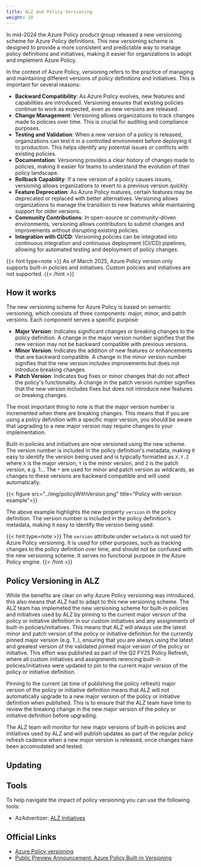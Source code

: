 ```yaml
---
title: ALZ and Policy Versioning
weight: 10
---
```


In mid-2024 the Azure Policy product group released a new versioning scheme for Azure Policy definitions. This new versioning scheme is designed to provide a more consistent and predictable way to manage policy definitions and initiatives, making it easier for organizations to adopt and implement Azure Policy.

In the context of Azure Policy, versioning refers to the practice of managing and maintaining different versions of policy definitions and initiatives. This is important for several reasons:

- **Backward Compatibility**: As Azure Policy evolves, new features and capabilities are introduced. Versioning ensures that existing policies continue to work as expected, even as new versions are released.
- **Change Management**: Versioning allows organizations to track changes made to policies over time. This is crucial for auditing and compliance purposes.
- **Testing and Validation**: When a new version of a policy is released, organizations can test it in a controlled environment before deploying it to production. This helps identify any potential issues or conflicts with existing policies.
- **Documentation**: Versioning provides a clear history of changes made to policies, making it easier for teams to understand the evolution of their policy landscape.
- **Rollback Capability**: If a new version of a policy causes issues, versioning allows organizations to revert to a previous version quickly.
- **Feature Deprecation**: As Azure Policy matures, certain features may be deprecated or replaced with better alternatives. Versioning allows organizations to manage the transition to new features while maintaining support for older versions.
- **Community Contributions**: In open-source or community-driven environments, versioning allows contributors to submit changes and improvements without disrupting existing policies.
- **Integration with CI/CD**: Versioning policies can be integrated into continuous integration and continuous deployment (CI/CD) pipelines, allowing for automated testing and deployment of policy changes.

{{< hint type=note >}}
As of March 2025, Azure Policy version only supports built-in policies and initiatives. Custom policies and initiatives are not supported.
{{< /hint >}}

## How it works

The new versioning scheme for Azure Policy is based on semantic versioning, which consists of three components: major, minor, and patch versions. Each component serves a specific purpose:

- **Major Version**: Indicates significant changes or breaking changes to the policy definition. A change in the major version number signifies that the new version may not be backward compatible with previous versions.
- **Minor Version**: Indicates the addition of new features or enhancements that are backward compatible. A change in the minor version number signifies that the new version includes improvements but does not introduce breaking changes.
- **Patch Version**: Indicates bug fixes or minor changes that do not affect the policy's functionality. A change in the patch version number signifies that the new version includes fixes but does not introduce new features or breaking changes.

The most important thing to note is that the major version number is incremented when there are breaking changes. This means that if you are using a policy definition with a specific major version, you should be aware that upgrading to a new major version may require changes to your implementation. 

Built-in policies and initiatives are now versioned using the new scheme. The version number is included in the policy definition's metadata, making it easy to identify the version being used and is tyipcally formatted as `X.Y.Z` where `X` is the major version, `Y` is the minor version, and `Z` is the patch version, e.g. 1.*.*. The `*` are used for minor and patch version as wildcards, as changes to these versions are backward compatible and will used automatically.

{{< figure src="../img/policyWithVersion.png" title="Policy with version example">}}

The above example highlights the new property `version` in the policy definition. The version number is included in the policy definition's metadata, making it easy to identify the version being used.

{{< hint type=note >}}
The `version` attribute under `metadata` is not used for Azure Policy versioning. It is used for other purposes, such as tracking changes to the policy definition over time, and should not be confused with the new versioning scheme. It serves no functional purpose in the Azure Policy engine.
{{< /hint >}}

## Policy Versioning in ALZ

While the benefits are clear on why Azure Policy versioning was introduced, this also means that ALZ had to adapt to this new versioning scheme. The ALZ team has implemeted the new versioning scheme for built-in policies and initiatives used by ALZ by pinning to the current major version of the policy or initiative definition in our custom initiatives and any assignments of built-in policies/initiatives. This means that ALZ will always use the latest minor and patch version of the policy or initiative definition for the currently pinned major version (e.g. 1.*.*), ensuring that you are always using the latest and greatest version of the validated pinned major version of the policy or initiative. This effort was published as part of the Q2 FY25 Policy Refresh, where all custom initiatives and assignments rerencing built-in policies/initiatives were updated to pin to the current major version of the policy or initiative definition.

Pinning to the current (at time of publishing the policy refresh) major version of the policy or initiative definition means that ALZ will not automatically upgrade to a new major version of the policy or initiative definition when published. This is to ensure that the ALZ team have time to review the breaking change in the new major version of the policy or initiative definition before upgrading.

The ALZ team will monitor for new major versions of built-in policies and initiatives used by ALZ and will publish updates as part of the regular policy refresh cadence when a new major version is released, once changes have been accomodated and tested.

## Updating



## Tools

To help navigate the impact of policy versioning you can use the following tools:

- AzAdvertizer: [ALZ Initiatives](https://www.azadvertizer.net/azpolicyinitiativesadvertizer_all.html#%7B%22col_12%22%3A%7B%22flt%22%3A%22ALZ%22%7D%7D)


## Official Links

- [Azure Policy versioning](https://learn.microsoft.com/en-us/azure/governance/policy/concepts/definition-structure-basics#version-preview)
- [Public Preview Announcement: Azure Policy Built-in Versioning](https://techcommunity.microsoft.com/blog/azuregovernanceandmanagementblog/public-preview-announcement-azure-policy-built-in-versioning/4186105)